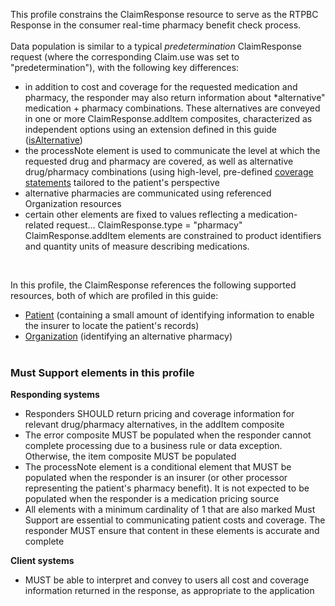 This profile constrains the ClaimResponse resource to serve as the RTPBC Response in the consumer real-time pharmacy benefit check process. 
<br><br>
Data population is similar to a typical *predetermination* ClaimResponse request (where the corresponding Claim.use was set to "predetermination"), with the following key differences:
* in addition to cost and coverage for the requested medication and pharmacy, the responder may also return information about *alternative" medication + pharmacy combinations. These alternatives are conveyed in one or more ClaimResponse.addItem composites, characterized as independent options using an extension defined in this guide ([isAlternative](StructureDefinition-carin-rtpbc-extension-isAlternative.html)) 
* the processNote element is used to communicate the level at which the requested drug and pharmacy are covered, as well as alternative drug/pharmacy combinations (using high-level, pre-defined [coverage statements](ValueSet-carin-rtpbc-coverage-summary-value-set.html) tailored to the patient's perspective
* alternative pharmacies are communicated using referenced Organization resources
* certain other elements are fixed to values reflecting a medication-related request...
    ClaimResponse.type = "pharmacy"
    ClaimResponse.addItem elements are constrained to product identifiers and quantity units of measure describing medications.
<br>

In this profile, the ClaimResponse references the following supported resources, both of which are profiled in this guide:
* [Patient](StructureDefinition-carin-rtpbc-patient.html) (containing a small amount of identifying information to enable the insurer to locate the patient's records)
* [Organization](StructureDefinition-carin-rtpbc-pharmacy-organization.html) (identifying an alternative pharmacy)
<br><br>

### Must Support elements in this profile 
**Responding systems**<br>
* Responders SHOULD return pricing and coverage information for relevant drug/pharmacy alternatives, in the addItem composite
* The error composite MUST be populated when the responder cannot complete processing due to a business rule or data exception. Otherwise, the item composite MUST be populated
* The processNote element is a conditional element that MUST be populated when the responder is an insurer (or other processor representing the patient's pharmacy benefit). It is not expected to be populated when the responder is a medication pricing source
* All elements with a minimum cardinality of 1 that are also marked Must Support are essential to communicating patient costs and coverage. The responder MUST ensure that content in these elements is accurate and complete

**Client systems**<br>
* MUST be able to interpret and convey to users all cost and coverage information returned in the response, as appropriate to the application

<br>